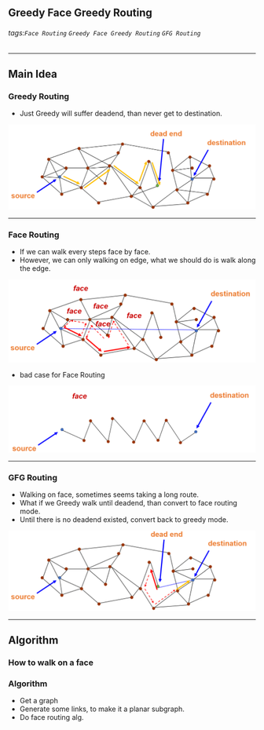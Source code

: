 ## Greedy Face Greedy Routing
###### tags:`Face Routing` `Greedy Face Greedy Routing` `GFG Routing`

---
## Main Idea
### Greedy Routing
- Just Greedy will suffer deadend, than never get to destination.
<img src=https://github.com/wewanadi/GFG_routing/blob/master/.picture/GFG%20(2).png width="600">

---
### Face Routing
- If we can walk every steps face by face.
- However, we can only walking on edge, what we should do is walk along the edge.
<img src=https://github.com/wewanadi/GFG_routing/blob/master/.picture/GFG%20(3).png width="600">

- bad case for Face Routing
<img src=https://github.com/wewanadi/GFG_routing/blob/master/.picture/GFG%20(5).png width="600">

---
### GFG Routing
- Walking on face, sometimes seems taking a long route.
- What if we Greedy walk until deadend, than convert to face routing mode.
- Until there is no deadend existed, convert back to greedy mode.
<img src=https://github.com/wewanadi/GFG_routing/blob/master/.picture/GFG%20(4).png width="600">

---

## Algorithm

### How to walk on a face


### Algorithm
- Get a graph
- Generate some links, to make it a planar subgraph.
- Do face routing alg.
